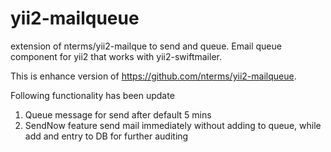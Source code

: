 # yii2-mailqueue
extension of nterms/yii2-mailque to send and queue. Email queue component for yii2 that works with yii2-swiftmailer.

This is enhance version of https://github.com/nterms/yii2-mailqueue.

Following functionality has been update
1) Queue message for send after default 5 mins
2) SendNow feature send mail immediately without adding to queue, while add and entry to DB for further auditing
